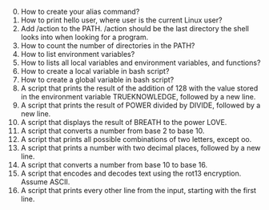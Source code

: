 0. How to create your alias command?
1. How to print hello user, where user is the current Linux user?
2. Add /action to the PATH. /action should be the last directory the shell looks into when looking for a program.
3. How to count the number of directories in the PATH?
4. How to list environment variables?
5. How to lists all local variables and environment variables, and functions?
6. How to create a local variable in bash script?
7. How to create a global variable in bash script?
8. A script that prints the result of the addition of 128 with the value stored in the environment variable TRUEKNOWLEDGE, followed by a new line.
9. A script that prints the result of POWER divided by DIVIDE, followed by a new line.
10. A script that displays the result of BREATH to the power LOVE.
11. A script that converts a number from base 2 to base 10.
12. A script that prints all possible combinations of two letters, except oo.
13. A script that prints a number with two decimal places, followed by a new line.
14. A script that converts a number from base 10 to base 16.
15. A script that encodes and decodes text using the rot13 encryption. Assume ASCII.
16. A script that prints every other line from the input, starting with the first line.

